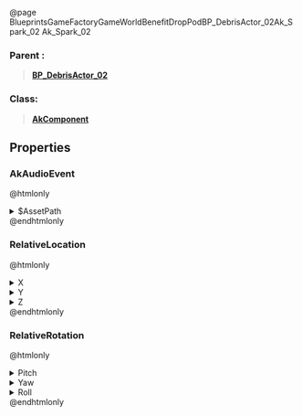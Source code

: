 @page BlueprintsGameFactoryGameWorldBenefitDropPodBP_DebrisActor_02Ak_Spark_02 Ak_Spark_02
### Parent :
<b><a href="_blueprints_game_factory_game_world_benefit_drop_pod_b_p__debris_actor_02.html"><blockquote>BP_DebrisActor_02</blockquote></a></b>
### Class:
<b><a href="_class_script_ak_component.html"><blockquote>AkComponent</blockquote></a></b>
## Properties
### AkAudioEvent
@htmlonly
<details>
 <summary>$AssetPath</summary>
<b><a href="_blueprints_game_factory_game_world_benefit_drop_pod_audio_play__crash__site__spark.html"><blockquote>Play_Crash_Site_Spark</blockquote></a></b>
</details>
@endhtmlonly

### RelativeLocation
@htmlonly
<details>
 <summary>X</summary>
<blockquote>121.2977066040039</blockquote>
</details>
<details>
 <summary>Y</summary>
<blockquote>-142.294677734375</blockquote>
</details>
<details>
 <summary>Z</summary>
<blockquote>30.169593811035156</blockquote>
</details>
@endhtmlonly

### RelativeRotation
@htmlonly
<details>
 <summary>Pitch</summary>
<blockquote>0</blockquote>
</details>
<details>
 <summary>Yaw</summary>
<blockquote>-40.00011444091797</blockquote>
</details>
<details>
 <summary>Roll</summary>
<blockquote>0</blockquote>
</details>
@endhtmlonly

